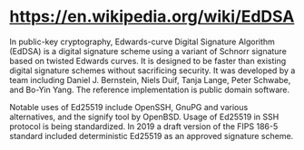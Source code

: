 # https://en.wikipedia.org/wiki/EdDSA

In public-key cryptography, Edwards-curve Digital Signature Algorithm (EdDSA) is a digital signature scheme using a variant of Schnorr signature based on twisted Edwards curves. It is designed to be faster than existing digital signature schemes without sacrificing security. It was developed by a team including Daniel J. Bernstein, Niels Duif, Tanja Lange, Peter Schwabe, and Bo-Yin Yang. The reference implementation is public domain software.

Notable uses of Ed25519 include OpenSSH, GnuPG and various alternatives, and the signify tool by OpenBSD. Usage of Ed25519 in SSH protocol is being standardized. In 2019 a draft version of the FIPS 186-5 standard included deterministic Ed25519 as an approved signature scheme.
